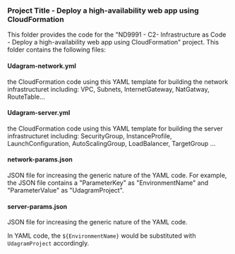 ### Project Title - Deploy a high-availability web app using CloudFormation
This folder provides the code for the "ND9991 - C2- Infrastructure as Code - Deploy a high-availability web app using CloudFormation" project. This folder contains the following files:


#### Udagram-network.yml
the CloudFormation code using this YAML template for building the network infrastructuret including: VPC, Subnets, InternetGateway, NatGatway, RouteTable... 

#### Udagram-server.yml
the CloudFormation code using this YAML template for building the server infrastructuret including: SecurityGroup, InstanceProfile, LaunchConfiguration, AutoScalingGroup, LoadBalancer, TargetGroup ... 

#### network-params.json
JSON file for increasing the generic nature of the YAML code. For example, the JSON file contains a "ParameterKey" as "EnvironmentName" and "ParameterValue" as "UdagramProject". 

#### server-params.json
JSON file for increasing the generic nature of the YAML code.

In YAML code, the `${EnvironmentName}` would be substituted with `UdagramProject` accordingly.